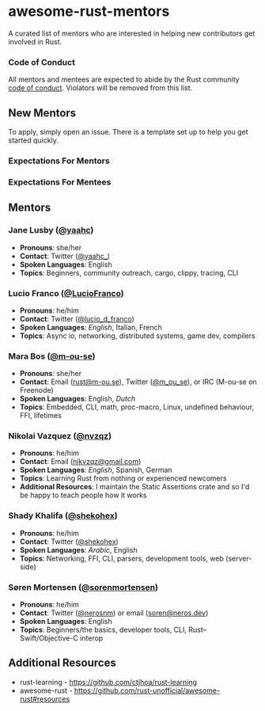 # awesome-rust-mentors

A curated list of mentors who are interested in helping new contributors get involved in Rust.

### Code of Conduct

All mentors and mentees are expected to abide by the Rust community [code of conduct](https://github.com/rust-lang/rust/blob/master/CODE_OF_CONDUCT.md). Violators will be removed from this list.

## New Mentors

To apply, simply open an issue. There is a template set up to help you get started quickly.

### Expectations For Mentors

### Expectations For Mentees

## Mentors

### Jane Lusby ([@yaahc](https://github.com/yaahc))
* **Pronouns**: she/her
* **Contact**: Twitter ([@yaahc_](https://twitter.com/yaahc_))
* **Spoken Languages**: English
* **Topics**: Beginners, community outreach, cargo, clippy, tracing, CLI

### Lucio Franco ([@LucioFranco](https://github.com/LucioFranco))
* **Pronouns**: he/him
* **Contact**: Twitter ([@lucio_d_franco](https://twitter.com/lucio_d_franco))
* **Spoken Languages**: _English_, Italian, French
* **Topics**: Async io, networking, distributed systems, game dev, compilers

### Mara Bos ([@m-ou-se](https://github.com/m-ou-se))
* **Pronouns**: she/her
* **Contact**: Email ([rust@m-ou.se](mailto:rust@m-ou.se)), Twitter ([@m_ou_se](https://twitter.com/m_ou_se)), or IRC (M-ou-se on Freenode)
* **Spoken Languages**: English, _Dutch_
* **Topics**: Embedded, CLI, math, proc-macro, Linux, undefined behaviour, FFI, lifetimes

### Nikolai Vazquez ([@nvzqz](https://github.com/nvzqz))
* **Pronouns**: he/him
* **Contact**: Email ([nikvzqz@gmail.com](mailto:nikvzqz@gmail.com))
* **Spoken Languages**: _English_, Spanish, German
* **Topics**: Learning Rust from nothing or experienced newcomers
* **Additional Resources**: I maintain the Static Assertions crate and so I'd be happy to teach people how it works

### Shady Khalifa ([@shekohex](https://github.com/shekohex))
* **Pronouns**: he/him
* **Contact**: Twitter ([@shekohex](https://twitter.com/ShekoHex))
* **Spoken Languages**: _Arabic_, English
* **Topics**: Networking, FFI, CLI, parsers, development tools, web (server-side)

### Søren Mortensen ([@sorenmortensen](https://github.com/sorenmortensen))
* **Pronouns**: he/him
* **Contact**: Twitter ([@nerosnm](https://twitter.com/nerosnm)) or email ([soren@neros.dev](mailto:soren@neros.dev))
* **Spoken Languages**: English
* **Topics**: Beginners/the basics, developer tools, CLI, Rust–Swift/Objective-C interop

## Additional Resources
* rust-learning - https://github.com/ctjhoa/rust-learning
* awesome-rust - https://github.com/rust-unofficial/awesome-rust#resources
